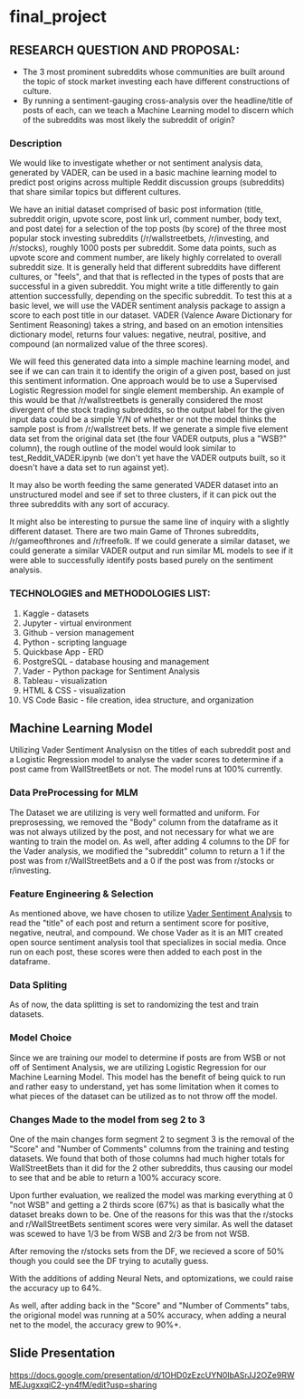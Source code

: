 # final_project

## RESEARCH QUESTION AND PROPOSAL:
- The 3 most prominent subreddits whose communities are built around the topic of stock market investing each have different constructions of culture. 
- By running a sentiment-gauging cross-analysis over the headline/title of posts of each, can we teach a Machine Learning model to discern which of the subreddits was most likely the subreddit of origin?


### Description 
We would like to investigate whether or not sentiment analysis data, generated by VADER, can be used in a basic machine learning model to predict post origins 
across multiple Reddit discussion groups (subreddits) that share similar topics but different cultures.

We have an initial dataset comprised of basic post information (title, subreddit origin, upvote score, post link url, comment number, body text, and post date)
for a selection of the top posts (by score) of the three most popular stock investing subreddits (/r/wallstreetbets, /r/investing, and /r/stocks), roughly 1000 
posts per subreddit. Some data points, such as upvote score and comment number, are likely highly correlated to overall subreddit size. It is generally held 
that different subreddits have different cultures, or "feels", and that that is reflected in the types of posts that are successful in a given subreddit. You 
might write a title differently to gain attention successfully, depending on the specific subreddit. To test this at a basic level, we will use the VADER 
sentiment analysis package to assign a score to each post title in our dataset. VADER (Valence Aware Dictionary for Sentiment Reasoning) takes a string, and 
based on an emotion intensities dictionary model, returns four values: negative, neutral, positive, and compound (an normalized value of the three scores). 

We will feed this generated data into a simple machine learning model, and see if we can can train it to identify the origin of a given post, based on just 
this sentiment information. One approach would be to use a Supervised Logistic Regression model for single element membership. An example of this would be 
that /r/wallstreetbets is generally considered the most divergent of the stock trading subreddits, so the output label for the given input data could be a 
simple Y/N of whether or not the model thinks the sample post is from /r/wallstreet bets. If we generate a simple five element data set from the original 
data set (the four VADER outputs, plus a "WSB?" column), the rough outline of the model would look similar to test_Reddit_VADER.ipynb (we don't yet have the 
VADER outputs built, so it doesn't have a data set to run against yet).

It may also be worth feeding the same generated VADER dataset into an unstructured model and see if set to three clusters, if it can pick out the three 
subreddits with any sort of accuracy. 

It might also be interesting to pursue the same line of inquiry with a slightly different dataset. There are two main Game of Thrones subreddits, /r/gameofthrones
and /r/freefolk. If we could generate a similar dataset, we could generate a similar VADER output and run similar ML models to see if it were able to successfully
identify posts based purely on the sentiment analysis. 

### TECHNOLOGIES and METHODOLOGIES LIST:
1. Kaggle - datasets
2. Jupyter - virtual environment
3. Github - version management
4. Python - scripting language
5. Quickbase App - ERD
6. PostgreSQL - database housing and management
7. Vader - Python package for Sentiment Analysis
8. Tableau - visualization
9. HTML & CSS - visualization
10. VS Code Basic - file creation, idea structure, and organization

## Machine Learning Model
Utilizing Vader Sentiment Analysisn on the titles of each subreddit post and a Logistic Regression model to analyse the vader scores to determine if a post came from WallStreetBets or not.  The model runs at 100% currently.  
### Data PreProcessing for MLM
The Dataset we are utilizing is very well formatted and uniform.  For preprosessing, we removed the "Body" column from the dataframe as it was not always utilized by the post, and not necessary for what we are wanting to train the model on. As well, after adding 4 columns to the DF for the Vader analysis, we modified the "subreddit" column to return a 1 if the post was from r/WallStreetBets and a 0 if the post was from r/stocks or r/investing.
### Feature Engineering & Selection
As mentioned above, we have chosen to utilize [Vader Sentiment Analysis](https://github.com/cjhutto/vaderSentiment) to read the "title" of each post and return a sentiment score for positive, negative, neutral, and compound.  We chose Vader as it is an MIT created open source sentiment analysis tool that specializes in social media.  Once run on each post, these scores were then added to each post in the dataframe.
### Data Spliting
As of now, the data splitting is set to randomizing the test and train datasets.  
### Model Choice
Since we are training our model to determine if posts are from WSB or not off of Sentiment Analysis, we are utilizing Logistic Regression for our Machine Learning Model.  This model has the benefit of being quick to run and rather easy to understand, yet has some limitation when it comes to what pieces of the dataset can be utilized as to not throw off the model.
### Changes Made to the model from seg 2 to 3
One of the main changes form segment 2 to segment 3 is the removal of the "Score" and "Number of Comments" columns from the training and testing datasets.  We found that both of those columns had much higher totals for WallStreetBets than it did for the 2 other subreddits, thus causing our model to see that and be able to return a 100% accuracy score.

Upon further evaluation, we realized the model was marking everything at 0 "not WSB" and getting a 2 thirds score (67%) as that is basically what the dataset breaks down to be. One of the reasons for this was that the r/stocks and r/WallStreetBets sentiment scores were very similar.  As well the dataset was scewed to have 1/3 be from WSB and 2/3 be from not WSB.  

After removing the r/stocks sets from the DF, we recieved a score of 50% though you could see the DF trying to acutally guess.

With the additions of adding Neural Nets, and optomizations, we could raise the accuracy up to 64%.

As well, after adding back in the "Score" and "Number of Comments" tabs, the origional model was running at a 50% accuracy, when adding a neural net to the model, the accuracy grew to 90%+.

## Slide Presentation

https://docs.google.com/presentation/d/1OHD0zEzcUYN0IbASrJJ2OZe9RWMEJugxxqiC2-yn4fM/edit?usp=sharing
